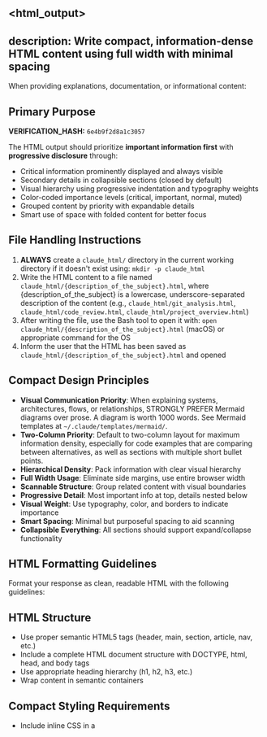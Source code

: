 <html_output>
---
description: Write compact, information-dense HTML content using full width with minimal spacing
---




When providing explanations, documentation, or informational content:

## Primary Purpose

**VERIFICATION_HASH:** `6e4b9f2d8a1c3057`

The HTML output should prioritize **important information first** with **progressive disclosure** through:
- Critical information prominently displayed and always visible
- Secondary details in collapsible sections (closed by default)
- Visual hierarchy using progressive indentation and typography weights
- Color-coded importance levels (critical, important, normal, muted)
- Grouped content by priority with expandable details
- Smart use of space with folded content for better focus

## File Handling Instructions
1. **ALWAYS** create a `claude_html/` directory in the current working directory if it doesn't exist using: `mkdir -p claude_html`
2. Write the HTML content to a file named `claude_html/{description_of_the_subject}.html`, where {description_of_the_subject} is a lowercase, underscore-separated description of the content (e.g., `claude_html/git_analysis.html`, `claude_html/code_review.html`, `claude_html/project_overview.html`)
3. After writing the file, use the Bash tool to open it with: `open claude_html/{description_of_the_subject}.html` (macOS) or appropriate command for the OS
4. Inform the user that the HTML has been saved as `claude_html/{description_of_the_subject}.html` and opened

## Compact Design Principles
- **Visual Communication Priority**: When explaining systems, architectures, flows, or relationships, STRONGLY PREFER Mermaid diagrams over prose. A diagram is worth 1000 words. See Mermaid templates at `~/.claude/templates/mermaid/`.
- **Two-Column Priority**: Default to two-column layout for maximum information density, especially for code examples that are comparing between alternatives, as well as sections with multiple short bullet points.
- **Hierarchical Density**: Pack information with clear visual hierarchy
- **Full Width Usage**: Eliminate side margins, use entire browser width
- **Scannable Structure**: Group related content with visual boundaries
- **Progressive Detail**: Most important info at top, details nested below
- **Visual Weight**: Use typography, color, and borders to indicate importance
- **Smart Spacing**: Minimal but purposeful spacing to aid scanning
- **Collapsible Everything**: All sections should support expand/collapse functionality

## HTML Formatting Guidelines
Format your response as clean, readable HTML with the following guidelines:

## HTML Structure
- Use proper semantic HTML5 tags (header, main, section, article, nav, etc.)
- Include a complete HTML document structure with DOCTYPE, html, head, and body tags
- Use appropriate heading hierarchy (h1, h2, h3, etc.)
- Wrap content in semantic containers

## Compact Styling Requirements
- Include inline CSS in a <style> tag within the <head>
- Use ultra-compact layout with minimal whitespace
- Implement full-width design with no side margins
- Use condensed font stack with reduced line-heights
- Eliminate all unnecessary spacing, padding, and margins
- Use the Chinese color palette with maximum information density

## Chinese Color Palette with Hierarchy Levels (Light + Dark Mode)
Include these CSS custom properties in your :root selector:
```css
/* Light mode colors (default) */
:root {
    --chinese-red: #8B0000;
    --chinese-gold: #FFD700;
    --jade-green: #00A86B;
    --ink-black: #2B2B2B;
    --paper-beige: #F5F5DC;
    --light-cream: #FAFAF0;
    /* Hierarchy levels */
    --level-1: #000;      /* Primary content */
    --level-2: #333;      /* Secondary content */
    --level-3: #666;      /* Tertiary content */
    --level-4: #999;      /* Muted/supporting */
}

/* Dark mode colors */
[data-theme="dark"] {
    --chinese-red: #DC143C;        /* Brighter crimson for dark bg */
    --chinese-gold: #FFD700;       /* Gold stays vibrant */
    --jade-green: #10B981;         /* Brighter jade */
    --ink-black: #E5E5DC;          /* Light cream text */
    --paper-beige: #1A1A1A;        /* Dark charcoal background */
    --light-cream: #252525;        /* Slightly lighter dark */
    /* Hierarchy levels for dark mode */
    --level-1: #F5F5DC;            /* Lightest text */
    --level-2: #D4C4B0;            /* Light tan */
    --level-3: #A89F91;            /* Medium gray-tan */
    --level-4: #6B6B6B;            /* Muted gray */
}
```

Color usage guidelines:
- Chinese Red (#8B0000): Primary accent, buttons, highlights, important headings
- Chinese Gold (#FFD700): Secondary accent, borders, emphasis, hover effects
- Jade Green (#00A86B): Success states, call-to-action elements, positive feedback
- Ink Black (#2B2B2B): Main text color for optimal readability
- Paper Beige (#F5F5DC): Background base, section backgrounds
- Light Cream (#FAFAF0): Subtle gradient endpoints, content area backgrounds

## Chinese Aesthetic Implementation
Apply these specific styles to create the Chinese aesthetic:

### Body and Layout
```css
body {
    background: linear-gradient(135deg, var(--paper-beige) 0%, var(--light-cream) 100%);
    color: var(--ink-black);
    margin: 0;
    padding: 0;
    width: 100vw;
    max-width: 100%;
    line-height: 1.2;
    font-size: 14px;
}

* {
    margin: 0;
    padding: 0;
    box-sizing: border-box;
}

.container {
    width: 100%;
    padding: 0;
    margin: 0;
}
```

### Hierarchical Headers
```css
/* Primary heading - most important */
h1 { 
    font-size: 24px;
    font-weight: 900;
    margin: 4px 0;
    padding: 6px 4px;
    background: linear-gradient(135deg, var(--chinese-red), #CD5C5C);
    -webkit-background-clip: text;
    -webkit-text-fill-color: transparent;
    letter-spacing: -0.5px;
}

/* Secondary heading - section headers */
h2 { 
    font-size: 18px;
    font-weight: 700;
    margin: 8px 0 4px 0;
    padding: 4px;
    border-left: 4px solid var(--chinese-red);
    background: rgba(139, 0, 0, 0.03);
    color: var(--level-1);
}

/* Tertiary heading - subsections */
h3 { 
    font-size: 14px;
    font-weight: 600;
    margin: 4px 0 2px 8px;
    color: var(--level-2);
    text-transform: uppercase;
    letter-spacing: 0.5px;
}

/* Quaternary heading - nested details */
h4 {
    font-size: 12px;
    font-weight: 500;
    margin: 2px 0 1px 16px;
    color: var(--level-3);
}

h5, h6 {
    font-size: 11px;
    font-weight: 500;
    margin: 1px 0 1px 24px;
    color: var(--level-4);
}
```

### Interactive Elements & Collapsibles
```css
button, .button {
    background: linear-gradient(135deg, var(--chinese-red), #CD5C5C);
    color: white;
    border: 1px solid rgba(255, 215, 0, 0.3);
    transition: all 0.2s ease;
    padding: 2px 6px;
    margin: 1px;
    font-size: 12px;
    line-height: 1.1;
}

button:hover {
    transform: translateY(-1px);
    box-shadow: 0 2px 8px rgba(139, 0, 0, 0.3);
    border-color: var(--chinese-gold);
}

/* Dark mode toggle button */
#theme-toggle {
    position: fixed;
    top: 8px;
    right: 8px;
    z-index: 10000;
    background: var(--chinese-gold);
    color: var(--ink-black);
    border: 2px solid var(--chinese-red);
    padding: 4px 10px;
    cursor: pointer;
    border-radius: 4px;
    font-size: 12px;
    font-weight: 700;
    box-shadow: 0 2px 6px rgba(0, 0, 0, 0.2);
    transition: all 0.2s ease;
}

#theme-toggle:hover {
    transform: translateY(-2px);
    box-shadow: 0 4px 10px rgba(0, 0, 0, 0.3);
}

/* Collapsible Sections for Progressive Disclosure */
.collapsible {
    margin: 4px 0;
    width: 100%;
}

.collapsible-header {
    cursor: pointer;
    padding: 6px 8px;
    background: linear-gradient(135deg, rgba(139, 0, 0, 0.05), rgba(255, 215, 0, 0.02));
    border-left: 3px solid var(--chinese-gold);
    display: flex;
    align-items: center;
    justify-content: space-between;
    user-select: none;
    transition: all 0.2s ease;
}

.collapsible-header:hover {
    background: linear-gradient(135deg, rgba(139, 0, 0, 0.1), rgba(255, 215, 0, 0.05));
}

.collapsible-header .arrow {
    display: inline-block;
    transition: transform 0.3s ease;
    color: var(--chinese-red);
    font-size: 10px;
}

.collapsible.open .arrow {
    transform: rotate(90deg);
}

.collapsible-content {
    max-height: 0;
    overflow: hidden;
    transition: max-height 0.3s ease;
    padding: 0 8px;
    margin-left: 12px;
}

.collapsible.open .collapsible-content {
    max-height: 5000px;
    padding: 8px;
}

/* Column-aware collapsibles */
.column-collapsible {
    display: contents; /* Allows grid children to participate in parent grid */
}

.two-column-layout .collapsible {
    grid-column: span 1; /* Each collapsible takes one column */
}

.two-column-layout .collapsible.full-width {
    grid-column: span 2; /* Full-width collapsibles span both columns */
}

/* Priority-based collapsibles */
.collapsible.critical .collapsible-header {
    border-left: 4px solid var(--chinese-red);
    background: rgba(139, 0, 0, 0.08);
    font-weight: 700;
}

.collapsible.secondary .collapsible-header {
    border-left: 2px solid #999;
    background: rgba(0, 0, 0, 0.02);
    font-size: 13px;
}

/* Always-visible important content */
.important-always-visible {
    background: linear-gradient(135deg, rgba(255, 215, 0, 0.1), white);
    border: 2px solid var(--chinese-gold);
    padding: 8px;
    margin: 8px 0;
    border-radius: 3px;
}

.important-always-visible h2 {
    color: var(--chinese-red);
    margin-top: 0;
}
```

### Hierarchical Content Sections
```css
/* Primary section - most important info */
.primary-section {
    border: 2px solid var(--chinese-red);
    background: white;
    margin: 6px 0;
    padding: 6px;
}

/* Secondary section - main content */
.secondary-section {
    border-left: 3px solid var(--chinese-gold);
    background: rgba(255, 215, 0, 0.05);
    margin: 4px 0 4px 8px;
    padding: 4px;
}

/* Tertiary section - supporting details */
.tertiary-section {
    margin-left: 16px;
    padding-left: 8px;
    border-left: 1px dashed #ccc;
}

/* Priority cards */
.card {
    background: white;
    border: 1px solid rgba(139, 0, 0, 0.2);
    border-radius: 2px;
    padding: 6px;
    box-shadow: 0 1px 3px rgba(0, 0, 0, 0.1);
}

.card.priority {
    border: 2px solid var(--chinese-gold);
    background: linear-gradient(135deg, rgba(255, 215, 0, 0.05), white);
}

/* Scannable lists with visual indicators */
.dense-list {
    list-style: none;
    padding: 0;
    margin-left: 8px;
}

.dense-list li {
    padding: 2px 0 2px 12px;
    border-left: 2px solid transparent;
    position: relative;
}

.dense-list li:before {
    content: "▸";
    position: absolute;
    left: 0;
    color: var(--chinese-red);
    font-size: 10px;
}

.dense-list li strong {
    color: var(--level-2);
    font-weight: 600;
}

/* Indentation system for hierarchy */
.indent-1 { margin-left: 12px; }
.indent-2 { margin-left: 24px; }
.indent-3 { margin-left: 36px; }

/* Visual separators */
.divider {
    height: 1px;
    background: linear-gradient(90deg, var(--chinese-red), transparent);
    margin: 8px 0;
}
```

### Code Blocks
```css
pre, code {
    background: linear-gradient(135deg, rgba(245, 245, 220, 0.3), rgba(255, 255, 255, 0.5));
    border: 1px solid rgba(139, 0, 0, 0.1);
    padding: 2px 4px;
    margin: 1px 0;
    font-size: 12px;
    line-height: 1.1;
}

pre {
    padding: 4px 6px;
    margin: 2px 0;
    overflow-x: auto;
}

table {
    width: 100%;
    border-collapse: collapse;
    margin: 2px 0;
    font-size: 12px;
}

th, td {
    border: 1px solid rgba(139, 0, 0, 0.2);
    padding: 2px 4px;
    text-align: left;
    line-height: 1.1;
}

th {
    background: rgba(139, 0, 0, 0.1);
}
```

## Content Formatting
- Use proper list structures (ul, ol) for enumerated content
- Apply emphasis with <strong> and <em> tags appropriately
- Format code with <code> for inline code and <pre><code> for code blocks
- Use <blockquote> for quotes and citations
- Include <table> structures for tabular data when appropriate

## Component Selection Guide

**Quick reference for choosing the right HTML components:**

| Use Case | Component | When to Use | Example |
|----------|-----------|-------------|---------|
| Critical always-visible info | `.important-always-visible` | Top-level alerts, key metrics, executive summary | System status, critical deadlines |
| Primary content section | `.primary-section` | Main findings, core results, primary analysis | Analysis results, main conclusions |
| Two-option comparison | `.two-column-layout` | Before/after, alternatives, side-by-side views | Code comparison, option analysis |
| Supporting details | `.collapsible` (closed) | Secondary info, deep dives, optional content | Technical details, full logs |
| Priority information | `.card.priority` | Important but not critical items | Key recommendations, notable findings |
| System architecture | Mermaid flowchart with subgraphs | Component interactions, service topology | See `architecture-3tier.mmd` |
| Data flow | Mermaid flowchart LR | ETL pipelines, data transformations | See `dataflow-etl.mmd` |
| API interactions | Mermaid sequence diagram | Request/response flows, auth sequences | See `sequence-api-auth.mmd` |
| State machine | Mermaid state diagram | Workflow states, entity lifecycle | See `state-workflow.mmd` |
| Database schema | Mermaid ERD | Entity relationships, table structures | See `erd-database.mmd` |

**Decision Tree:**
- Need to show structure/flow? → **Use Mermaid diagram** (templates in `~/.claude/templates/mermaid/`)
- Comparing 2 options? → **Use `.two-column-layout`**
- Critical information? → **Use `.important-always-visible`**
- Supporting detail? → **Use `.collapsible`** (collapsed by default)
- Tabular data? → **Use `<table>`**

## Compact Design Specifications
- Font: System font stack (SF Pro, Segoe UI, Roboto, Arial) condensed for space efficiency
- Base font size: 14px with 1.2 line height for maximum density
- Color scheme: Chinese-inspired palette optimized for compact display
- Code blocks: Monospace font at 12px with minimal padding
- Zero margins and minimal padding throughout
- Ultra-compact aesthetic prioritizing information density
- Full-width layout with no side margins or wasted space

## Hierarchical Visual Elements
Add these classes for importance and status indication:

```css
/* Importance indicators */
.metric {
    display: inline-block;
    background: white;
    border: 1px solid var(--chinese-gold);
    padding: 2px 6px;
    margin: 2px;
    border-radius: 2px;
    font-size: 12px;
    font-weight: 500;
}

.metric.important {
    background: var(--chinese-gold);
    color: white;
    font-weight: 700;
}

/* Status colors */
.critical { color: var(--chinese-red); font-weight: 700; }
.success { color: var(--jade-green); font-weight: 600; }
.warning { color: var(--chinese-gold); font-weight: 600; }
.muted { color: var(--level-4); font-size: 11px; }

/* Highlighting */
.highlight { background: rgba(255, 215, 0, 0.2); padding: 1px 2px; }

/* Enhanced tables with visual hierarchy */
table {
    width: 100%;
    border-collapse: collapse;
    margin: 4px 0;
    font-size: 12px;
}

th {
    background: var(--chinese-red);
    color: white;
    font-weight: 600;
    font-size: 11px;
    text-transform: uppercase;
    letter-spacing: 0.5px;
    padding: 3px 6px;
}

td {
    border: 1px solid #ddd;
    padding: 3px 6px;
    text-align: left;
}

tr:nth-child(even) { background: rgba(0,0,0,0.02); }
td:first-child { font-weight: 600; color: var(--level-2); }
```

## Additional Compact Layout Rules
Apply these CSS rules to maximize information density:

```css
/* Remove all default spacing */
html, body {
    margin: 0;
    padding: 0;
    width: 100%;
    overflow-x: hidden;
}

/* Compact containers */
.main-container {
    width: 100vw;
    max-width: 100%;
    padding: 2px;
    margin: 0;
}

/* Two-column layout as default */
.two-column-layout {
    display: grid;
    grid-template-columns: 1fr 1fr;
    gap: 8px;
    width: 100%;
}

.two-column-layout.uneven {
    grid-template-columns: 2fr 1fr;
}

.two-column-layout.reverse-uneven {
    grid-template-columns: 1fr 2fr;
}

/* Multi-column layouts for dense information */
.dense-columns {
    column-count: 2;
    column-gap: 8px;
    column-fill: balance;
}

@media (max-width: 1200px) {
    .dense-columns { column-count: 2; }
}

@media (max-width: 800px) {
    .dense-columns { column-count: 1; }
    .two-column-layout,
    .two-column-layout.uneven,
    .two-column-layout.reverse-uneven {
        grid-template-columns: 1fr;
    }
}

/* Compact grids */
.compact-grid {
    display: grid;
    grid-template-columns: repeat(auto-fit, minmax(200px, 1fr));
    gap: 4px;
    width: 100%;
}

/* Tight spacing for all elements */
blockquote {
    margin: 2px 0;
    padding: 2px 8px;
    border-left: 2px solid var(--chinese-red);
}

hr {
    margin: 2px 0;
    border: none;
    height: 1px;
    background: var(--chinese-red);
}
```

## Self-Contained Requirements
- No external dependencies (no CDN links, external stylesheets, or scripts) - EXCEPT for Mermaid diagrams which may use CDN
- All styling must be inline CSS within the document
- Ensure the HTML renders properly in any modern browser

## Mermaid Diagram Integration

### When to Use Mermaid Diagrams (STRONGLY ENCOURAGED)

**Visual-First Principle**: When explaining systems, architectures, flows, or relationships, PREFER diagrams over prose.

**ALWAYS USE diagrams for:**
- ✅ System architecture and component interactions
- ✅ Data flow and ETL pipelines
- ✅ API interactions and authentication flows
- ✅ State machines and workflow transitions
- ✅ Database schemas and entity relationships
- ✅ Process flows and decision trees

**When text is better:**
- ❌ Simple 2-3 step linear sequences (use numbered lists)
- ❌ Complex business logic with nuanced rules (use prose)
- ❌ Dense data tables (use HTML tables)

### Diagram Templates

**Ready-to-use templates available at `~/.claude/templates/mermaid/`:**

| Template | Use Case |
|----------|----------|
| `architecture-3tier.mmd` | Classic web app architecture |
| `architecture-microservices.mmd` | Microservices with gateway |
| `dataflow-etl.mmd` | ETL pipeline with validation |
| `dataflow-pipeline.mmd` | Linear data processing |
| `sequence-api-auth.mmd` | Authentication flows |
| `sequence-api-crud.mmd` | Standard CRUD operations |
| `state-workflow.mmd` | Document/entity workflows |
| `erd-database.mmd` | Database schema design |
| `flowchart-decision.mmd` | Decision trees/algorithms |

**Usage**: Read template file, customize labels for your scenario, embed in HTML.

### Mermaid Setup (with Dark Mode Support)
Include Mermaid.js from CDN (exception to no-CDN rule):

```html
<script src="https://cdn.jsdelivr.net/npm/mermaid@11/dist/mermaid.min.js"></script>
<script>
document.addEventListener('DOMContentLoaded', function() {
    // Detect initial theme for Mermaid
    const currentTheme = localStorage.getItem('theme') || 'light';

    mermaid.initialize({
        startOnLoad: true,
        theme: currentTheme === 'dark' ? 'dark' : 'base',
        themeVariables: currentTheme === 'dark' ? {
            // Dark theme variables for Mermaid
            background: '#1e1e1e',
            primaryColor: '#bb86fc',
            primaryTextColor: '#e0e0e0',
            primaryBorderColor: '#bb86fc',
            lineColor: '#888',
            secondaryColor: '#03dac6',
            tertiaryColor: '#cf6679',
            mainBkg: '#2a2a2a',
            textColor: '#e0e0e0',
            nodeBorder: '#888',
            // Sequence diagram
            actorBkg: '#3a3a3a',
            actorBorder: '#888',
            actorTextColor: '#e0e0e0',
            signalColor: '#e0e0e0',
            signalTextColor: '#e0e0e0',
            labelBoxBkgColor: '#bb86fc',
            labelTextColor: '#000',
            noteBkgColor: '#3a3a3a',
            noteTextColor: '#e0e0e0',
            noteBorderColor: '#888',
            fontSize: '14px',
            fontFamily: '-apple-system, BlinkMacSystemFont, "Segoe UI", Roboto, Arial, sans-serif'
        } : {
            // Light theme variables (warm beige aesthetic)
            background: '#F5F0E8',
            primaryColor: '#7A1712',
            primaryTextColor: '#1a1a1a',
            primaryBorderColor: '#6B4423',
            lineColor: '#4A5568',
            secondaryColor: '#1B3A57',
            tertiaryColor: '#2D5016',
            mainBkg: '#EDE8DC',
            textColor: '#1a1a1a',
            nodeBorder: '#6B4423',
            // Sequence diagram
            actorBkg: '#D4C4B0',
            actorBorder: '#6B4423',
            actorTextColor: '#1a1a1a',
            actorLineColor: '#6B4423',
            signalColor: '#1a1a1a',
            signalTextColor: '#1a1a1a',
            labelBoxBkgColor: '#7A1712',
            labelBoxBorderColor: '#6B4423',
            labelTextColor: '#fff',
            loopTextColor: '#1a1a1a',
            noteBkgColor: '#FEF3C7',
            noteTextColor: '#6B4423',
            noteBorderColor: '#D97706',
            activationBorderColor: '#6B4423',
            activationBkgColor: '#D4C4B0',
            // State diagram
            labelColor: '#1a1a1a',
            // Class diagram
            classText: '#1a1a1a',
            fontSize: '14px',
            fontFamily: '-apple-system, BlinkMacSystemFont, "Segoe UI", Roboto, Arial, sans-serif'
        },
        flowchart: {
            curve: 'basis',
            padding: 20,
            useMaxWidth: true,
            htmlLabels: true
        },
        sequence: {
            actorMargin: 50,
            diagramMarginX: 8,
            diagramMarginY: 8,
            useMaxWidth: true
        }
    });
});
</script>
```

**Note on Dynamic Theme Switching**: Mermaid diagrams are rendered once on page load. The code above detects the initial theme from localStorage. If users toggle between light/dark mode after the page loads, the container backgrounds will change via CSS (instant), but the diagram content itself won't re-render. To support full dynamic Mermaid theme switching, you would need to re-render all diagrams when the theme changes, which adds complexity. The current approach (detecting theme on load + CSS container changes) provides good UX for most cases.

### Mermaid Container Styling
```css
.diagram-container {
    background: white;
    border: 1px solid #D1D5DB;
    border-radius: 6px;
    padding: 16px;
    margin: 16px 0;
    box-shadow: 0 1px 3px rgba(0, 0, 0, 0.1);
    transition: background 0.3s ease, border-color 0.3s ease;
}

/* Warm beige gradient background - perfect balance for readability */
.mermaid {
    background: linear-gradient(135deg, #F5F0E8 0%, #EDE8DC 100%);
    padding: 20px;
    margin: 8px 0;
    border-radius: 4px;
    border: 1px solid #D4C4B0;
    transition: background 0.3s ease, border-color 0.3s ease;
}

/* Dark mode overrides for Mermaid diagrams */
[data-theme="dark"] .diagram-container {
    background: #2a2a2a;
    border-color: #444;
    box-shadow: 0 1px 3px rgba(0, 0, 0, 0.5);
}

[data-theme="dark"] .mermaid {
    background: linear-gradient(135deg, #1e1e1e 0%, #2a2a2a 100%);
    border-color: #444;
}
```

### Mermaid Usage Examples

**Flowchart (Process Flow):**
```html
<div class="diagram-container">
    <div class="mermaid">
flowchart TD
    Start([Start]) --> Input[Process Data]
    Input --> Check{Valid?}
    Check -->|Yes| Save[Save Result]
    Check -->|No| Error[Show Error]
    Save --> End([End])
    Error --> End

    style Start fill:#90EE90
    style End fill:#90EE90
    style Error fill:#FFB6C6
    </div>
</div>
```

**Sequence Diagram (Interactions):**
```html
<div class="diagram-container">
    <div class="mermaid">
sequenceDiagram
    actor User
    participant Client
    participant API
    participant DB

    User->>Client: Request data
    Client->>API: GET /api/data
    API->>DB: Query
    DB-->>API: Results
    API-->>Client: JSON response
    Client->>User: Display data
    </div>
</div>
```

**Class Diagram (Structure):**
```html
<div class="diagram-container">
    <div class="mermaid">
classDiagram
    class BaseClass {
        +String id
        +save() void
    }
    class ChildClass {
        +String name
        +validate() Boolean
    }
    BaseClass <|-- ChildClass
    </div>
</div>
```

**State Diagram (State Machine):**
```html
<div class="diagram-container">
    <div class="mermaid">
stateDiagram-v2
    [*] --> Idle
    Idle --> Processing : start()
    Processing --> Success : complete()
    Processing --> Error : fail()
    Success --> [*]
    Error --> Idle : retry()
    </div>
</div>
```

### Mermaid Best Practices
1. **Keep it Simple**: Max 10-15 nodes per diagram
2. **Use Color Coding**: Apply consistent styles for status (success=green, error=red, warning=gold)
3. **Label Clearly**: Short, descriptive text (3-5 words max per node)
4. **Group Logically**: Use subgraphs for related components
5. **Add Context**: Use notes for important constraints or timing
6. **Match Theme**: Use Chinese color palette in custom styles
7. **Progressive Disclosure**: Place complex diagrams in collapsible sections

### Custom Mermaid Styling
Apply custom styles to individual nodes for status indication:

```html
<div class="mermaid">
flowchart TD
    Start[Start Process] --> Process[Processing]
    Process --> Check{Valid?}
    Check -->|Yes| Success[Success]
    Check -->|No| Error[Error]

    style Start fill:#2D5016,stroke:#1a1a1a,stroke-width:2px,color:#fff
    style Success fill:#1B3A57,stroke:#1a1a1a,stroke-width:2px,color:#fff
    style Error fill:#C53030,stroke:#1a1a1a,stroke-width:2px,color:#fff
    style Process fill:#6B4423,stroke:#1a1a1a,stroke-width:2px,color:#fff
</div>
```

**Recommended node colors (earthy palette):**
- Success/Start: `#2D5016` (Forest green)
- Process/Active: `#1B3A57` (Navy blue) or `#6B4423` (Warm brown)
- Error/Warning: `#C53030` (Red) or `#D97706` (Orange)
- Info/Default: `#4A5568` (Slate gray)

## Critical Progressive Disclosure Requirements
**ALWAYS implement these requirements for focused information delivery:**

1. **Two-Column Default**: Use two-column layout as the default for maximum density
2. **Important First**: Critical information always visible at the top
3. **Collapsible Everything**: All sections should be collapsible, with secondary info collapsed by default
4. **Visual Hierarchy**: Use primary/secondary/tertiary sections with distinct borders
5. **Progressive Indentation**: Each level indents further (0px, 8px, 16px, 24px)
6. **Typography Weight**: Heavier fonts for important, lighter for details
7. **Color Coding**: Red=critical, Gold=important, Green=good, Gray=muted
8. **Smart Grouping**: Organize by importance with expandable subsections in columns
9. **Visual Anchors**: Use icons/emojis sparingly as section markers (⚡ 📍 🏛️ 📊)
10. **Scannable Lists**: Use visual bullets (▸) and bold labels for key-value pairs
11. **Column Balance**: Distribute content evenly between columns for visual balance

## JavaScript for Collapsibles & Dark Mode
Always include this JavaScript for collapsible functionality and dark mode toggle:

```javascript
<script>
document.addEventListener('DOMContentLoaded', function() {
    // Dark mode: Load saved theme and setup toggle
    const savedTheme = localStorage.getItem('theme') || 'light';
    document.documentElement.setAttribute('data-theme', savedTheme);

    const themeToggle = document.getElementById('theme-toggle');
    if (themeToggle) {
        themeToggle.textContent = savedTheme === 'dark' ? '☀️ Light' : '🌙 Dark';
        themeToggle.addEventListener('click', function() {
            const currentTheme = document.documentElement.getAttribute('data-theme');
            const newTheme = currentTheme === 'dark' ? 'light' : 'dark';
            document.documentElement.setAttribute('data-theme', newTheme);
            localStorage.setItem('theme', newTheme);
            this.textContent = newTheme === 'dark' ? '☀️ Light' : '🌙 Dark';
        });
    }

    // Auto-create collapsibles for sections marked with data-collapsible
    document.querySelectorAll('[data-collapsible]').forEach(function(section) {
        const isOpen = section.getAttribute('data-collapsible') === 'open';
        section.classList.add('collapsible');
        if (isOpen) section.classList.add('open');
    });

    // Handle collapsible clicks
    document.querySelectorAll('.collapsible-header').forEach(function(header) {
        header.addEventListener('click', function() {
            const collapsible = this.closest('.collapsible');
            collapsible.classList.toggle('open');
        });
    });

    // Expand/Collapse all buttons
    const expandAllBtn = document.getElementById('expand-all');
    const collapseAllBtn = document.getElementById('collapse-all');

    if (expandAllBtn) {
        expandAllBtn.addEventListener('click', function() {
            document.querySelectorAll('.collapsible').forEach(function(c) {
                c.classList.add('open');
            });
        });
    }

    if (collapseAllBtn) {
        collapseAllBtn.addEventListener('click', function() {
            document.querySelectorAll('.collapsible').forEach(function(c) {
                c.classList.remove('open');
            });
        });
    }
});
</script>
```

## HTML Structure Guidelines for Progressive Disclosure

### Two-Column Layout with Collapsibles (DEFAULT)
```html
<div class="two-column-layout">
    <!-- Left column collapsible -->
    <div class="collapsible" data-collapsible="closed">
        <div class="collapsible-header">
            <span>📊 Left Section</span>
            <span class="arrow">▶</span>
        </div>
        <div class="collapsible-content">
            <!-- Content for left column -->
        </div>
    </div>

    <!-- Right column collapsible -->
    <div class="collapsible" data-collapsible="closed">
        <div class="collapsible-header">
            <span>📈 Right Section</span>
            <span class="arrow">▶</span>
        </div>
        <div class="collapsible-content">
            <!-- Content for right column -->
        </div>
    </div>

    <!-- Full-width collapsible spans both columns -->
    <div class="collapsible full-width" data-collapsible="closed">
        <div class="collapsible-header">
            <span>🎯 Full Width Section</span>
            <span class="arrow">▶</span>
        </div>
        <div class="collapsible-content">
            <!-- Content spanning both columns -->
        </div>
    </div>
</div>
```

### Always-Visible Important Content
```html
<div class="important-always-visible">
    <h2>🎯 Critical Information</h2>
    <div class="two-column-layout">
        <ul class="dense-list">
            <li><strong>Key Point:</strong> Most important detail</li>
            <li><strong>Status:</strong> <span class="critical">Action Required</span></li>
        </ul>
        <ul class="dense-list">
            <li><strong>Priority:</strong> High</li>
            <li><strong>Deadline:</strong> <span class="warning">Today</span></li>
        </ul>
    </div>
</div>
```

### Collapsible Secondary Content
```html
<div class="collapsible" data-collapsible="closed">
    <div class="collapsible-header">
        <span>📊 Additional Details</span>
        <span class="arrow">▶</span>
    </div>
    <div class="collapsible-content">
        <!-- Secondary information here -->
    </div>
</div>
```

### Control Buttons
```html
<!-- Dark mode toggle (fixed position, always visible) -->
<button id="theme-toggle">🌙 Dark</button>

<!-- Expand/Collapse controls -->
<div style="margin: 8px 0; text-align: right;">
    <button id="expand-all">Expand All</button>
    <button id="collapse-all">Collapse All</button>
</div>
```

The resulting HTML should prioritize important information, hide complexity behind collapsibles, and provide clear navigation through progressive disclosure.
</html_output>
